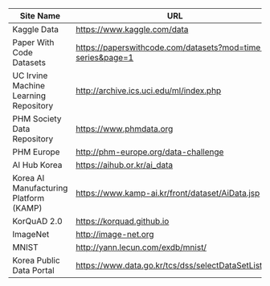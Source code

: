 |Site Name|URL|
|---|---|
|Kaggle Data|https://www.kaggle.com/data|
|Paper With Code Datasets|https://paperswithcode.com/datasets?mod=time-series&page=1|
|UC Irvine Machine Learning Repository|http://archive.ics.uci.edu/ml/index.php|
|PHM Society Data Repository|https://www.phmdata.org|
|PHM Europe|http://phm-europe.org/data-challenge|
|AI Hub Korea|https://aihub.or.kr/ai_data|
|Korea AI Manufacturing Platform (KAMP)|https://www.kamp-ai.kr/front/dataset/AiData.jsp|
|KorQuAD 2.0|https://korquad.github.io|
|ImageNet|http://image-net.org|
|MNIST|http://yann.lecun.com/exdb/mnist/|
|Korea Public Data Portal|https://www.data.go.kr/tcs/dss/selectDataSetList.do|
